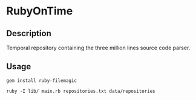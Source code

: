 # RubyOnTime

## Description

Temporal repository containing the three million lines source code parser.

## Usage

`gem install ruby-filemagic`

`ruby -I lib/ main.rb repositories.txt data/repositories`

